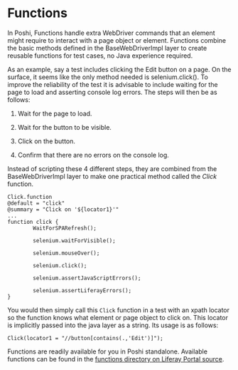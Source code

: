 # Functions

In Poshi, Functions handle extra WebDriver commands that an element might require to interact with a page object or element. Functions combine the basic methods defined in the BaseWebDriverImpl layer to create reusable functions for test cases, no Java experience required.

As an example, say a test includes clicking the Edit button on a page. On the surface, it seems like the only method needed is selenium.click(). To improve the reliability of the test it is advisable to include waiting for the page to load and asserting console log errors. The steps will then be as follows:

1. Wait for the page to load.

1. Wait for the button to be visible.

1. Click on the button.

1. Confirm that there are no errors on the console log.

Instead of scripting these 4 different steps, they are combined from the BaseWebDriverImpl layer to make one practical method called the _Click_ function.

```
Click.function
@default = "click"
@summary = "Click on '${locator1}'"
...
function click {
		WaitForSPARefresh();

		selenium.waitForVisible();

		selenium.mouseOver();

		selenium.click();

		selenium.assertJavaScriptErrors();

		selenium.assertLiferayErrors();
}
```

You would then simply call this `Click` function in a test with an xpath locator so the function knows what element or page object to click on. This locator is implicitly passed into the java layer as a string. Its usage is as follows:
```
Click(locator1 = "//button[contains(.,'Edit')]");
```

Functions are readily available for you in Poshi standalone. Available functions can be found in the [functions directory on Liferay Portal source](https://github.com/liferay/liferay-portal/tree/master/portal-web/test/functional/com/liferay/portalweb/functions).
